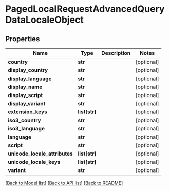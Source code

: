 # PagedLocalRequestAdvancedQueryDataLocaleObject

## Properties
Name | Type | Description | Notes
------------ | ------------- | ------------- | -------------
**country** | **str** |  | [optional] 
**display_country** | **str** |  | [optional] 
**display_language** | **str** |  | [optional] 
**display_name** | **str** |  | [optional] 
**display_script** | **str** |  | [optional] 
**display_variant** | **str** |  | [optional] 
**extension_keys** | **list[str]** |  | [optional] 
**iso3_country** | **str** |  | [optional] 
**iso3_language** | **str** |  | [optional] 
**language** | **str** |  | [optional] 
**script** | **str** |  | [optional] 
**unicode_locale_attributes** | **list[str]** |  | [optional] 
**unicode_locale_keys** | **list[str]** |  | [optional] 
**variant** | **str** |  | [optional] 

[[Back to Model list]](../README.md#documentation-for-models) [[Back to API list]](../README.md#documentation-for-api-endpoints) [[Back to README]](../README.md)

